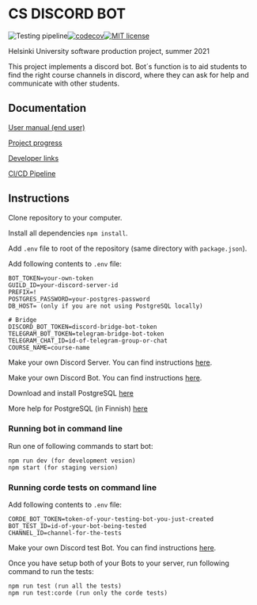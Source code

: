 # CS DISCORD BOT

![Testing pipeline](https://github.com/CS-DISCORD-BOT/cs-discord-bot/actions/workflows/test.yml/badge.svg?branch=dev)[![codecov](https://codecov.io/gh/CS-DISCORD-BOT/cs-discord-bot/branch/dev/graph/badge.svg?token=qsZwyE4keT)](https://codecov.io/gh/CS-DISCORD-BOT/cs-discord-bot)[![MIT license](https://img.shields.io/badge/License-MIT-blue.svg)](LICENSE)

Helsinki University software production project, summer 2021

This project implements a discord bot. Bot´s function is to aid students to find the right course channels in discord, where they can ask for help and communicate with other students.

## Documentation

[User manual (end user)](./documentation/usermanual.md)

[Project progress](./documentation/projectprogress.md)

[Developer links](./documentation/developerlinks.md)

[CI/CD Pipeline](./documentation/ci-cd-pipeline.md)


## Instructions
Clone repository to your computer.

Install all dependencies `npm install`.

Add `.env` file to root of the repository (same directory with `package.json`).

Add following contents to `.env` file:
```
BOT_TOKEN=your-own-token
GUILD_ID=your-discord-server-id
PREFIX=!
POSTGRES_PASSWORD=your-postgres-password
DB_HOST= (only if you are not using PostgreSQL locally)

# Bridge
DISCORD_BOT_TOKEN=discord-bridge-bot-token
TELEGRAM_BOT_TOKEN=telegram-bridge-bot-token
TELEGRAM_CHAT_ID=id-of-telegram-group-or-chat
COURSE_NAME=course-name
```

Make your own Discord Server. You can find instructions [here](./documentation/discordserver.md).

Make your own Discord Bot. You can find instructions [here](./documentation/setupmainbot.md).

Download and install PostgreSQL [here](https://www.postgresql.org/download/)

More help for PostgreSQL (in Finnish) [here](https://hy-tsoha.github.io/materiaali/content/osa-2/index.html#tietokannan-k%C3%A4ytt%C3%A4minen)

### Running bot in command line
Run one of following commands to start bot:
```
npm run dev (for development vesion)
npm start (for staging version)
```


### Running corde tests on command line

Add following contents to `.env` file:
```
CORDE_BOT_TOKEN=token-of-your-testing-bot-you-just-created
BOT_TEST_ID=id-of-your-bot-being-tested 
CHANNEL_ID=channel-for-the-tests
```

Make your own Discord test Bot. You can find instructions [here](./documentation/setuptestbot.md).

Once you have setup both of your Bots to your server, run following command to run the tests:

```
npm run test (run all the tests)
npm run test:corde (run only the corde tests)
```

